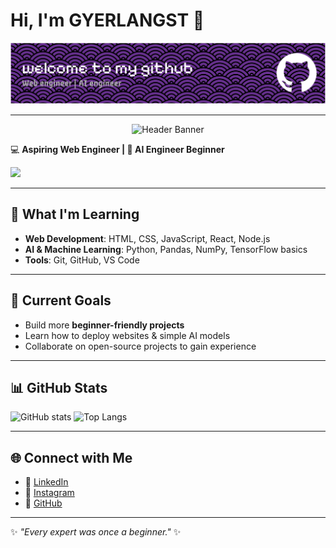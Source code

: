 # Hi, I'm GYERLANGST 👋 
<p align="center">
  <img src="img/github-header-banner.png" alt="Header Banner" width="1030">
</p>

---
<p align="center">
  <img src="https://media2.giphy.com/media/v1.Y2lkPTc5MGI3NjExdGhsaHhldjkxYXl0cTRqYnd4cnplNmtqamxjYW1jYmF1a3dtMWYzcyZlcD12MV9pbnRlcm5hbF9naWZfYnlfaWQmY3Q9Zw/bcKmIWkUMCjVm/giphy.gif" alt="Header Banner" width="1030">
</p

💻 **Aspiring Web Engineer | 🤖 AI Engineer Beginner**

<img src="https://media.giphy.com/media/WUlplcMpOCEmTGBtBW/giphy.gif" width="300">  

---

## 🌱 What I'm Learning

* **Web Development**: HTML, CSS, JavaScript, React, Node.js
* **AI & Machine Learning**: Python, Pandas, NumPy, TensorFlow basics
* **Tools**: Git, GitHub, VS Code

---

## 📌 Current Goals

* Build more **beginner-friendly projects**
* Learn how to deploy websites & simple AI models
* Collaborate on open-source projects to gain experience

---

## 📊 GitHub Stats

![GitHub stats](https://github-readme-stats.vercel.app/api?username=GYERLANGST\&show_icons=true\&theme=tokyonight)
![Top Langs](https://github-readme-stats.vercel.app/api/top-langs/?username=GYERLANGST\&layout=compact\&theme=tokyonight)

---

## 🌐 Connect with Me

* 💼 [LinkedIn](https://linkedin.com/in/Gyonino_Bintang)
* 📸 [Instagram](https://instagram.com/berlangga005)
* 🐙 [GitHub](https://github.com/GYERLANGST)

---

✨ *"Every expert was once a beginner."* ✨
